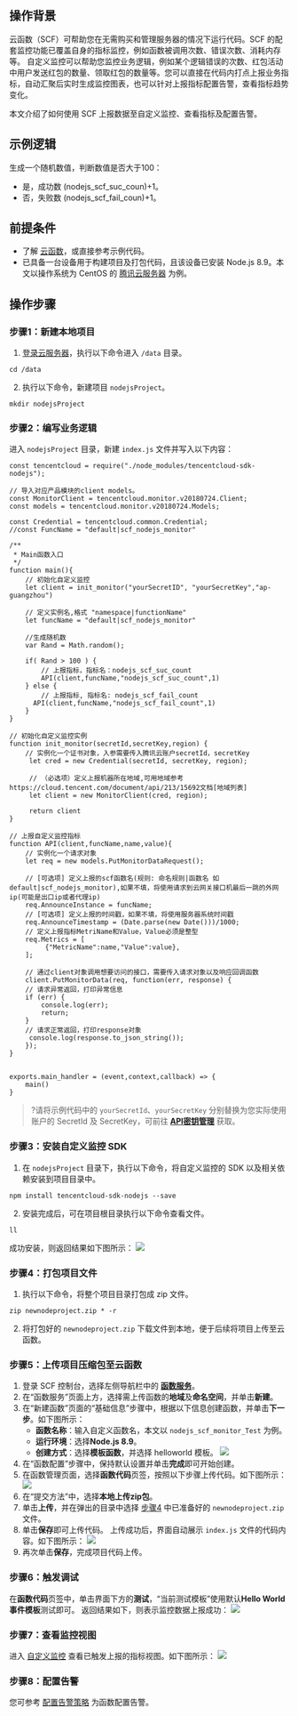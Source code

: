 ## 操作背景
云函数（SCF）可帮助您在无需购买和管理服务器的情况下运行代码。SCF 的配套监控功能已覆盖自身的指标监控，例如函数被调用次数、错误次数、消耗内存等。
自定义监控可以帮助您监控业务逻辑，例如某个逻辑错误的次数、红包活动中用户发送红包的数量、领取红包的数量等。您可以直接在代码内打点上报业务指标，自动汇聚后实时生成监控图表，也可以针对上报指标配置告警，查看指标趋势变化。

本文介绍了如何使用 SCF 上报数据至自定义监控、查看指标及配置告警。

## 示例逻辑
生成一个随机数值，判断数值是否大于100：
 - 是，成功数 (nodejs_scf_suc_coun)+1。
 - 否，失败数 (nodejs_scf_fail_coun)+1。


##  前提条件
- 了解 [云函数](https://cloud.tencent.com/document/product/583)，或直接参考示例代码。
- 已具备一台设备用于构建项目及打包代码，且该设备已安装 Node.js 8.9。本文以操作系统为 CentOS 的 [腾讯云服务器](https://cloud.tencent.com/product/cvm) 为例。



##  操作步骤

### 步骤1：新建本地项目
1. [登录云服务器](https://cloud.tencent.com/document/product/213/5436)，执行以下命令进入 `/data` 目录。
```
cd /data
```
2. 执行以下命令，新建项目 `nodejsProject`。
```
mkdir nodejsProject
```


### 步骤2：编写业务逻辑
进入 `nodejsProject` 目录，新建 `index.js` 文件并写入以下内容：
```
const tencentcloud = require("./node_modules/tencentcloud-sdk-nodejs");

// 导入对应产品模块的client models。
const MonitorClient = tencentcloud.monitor.v20180724.Client;
const models = tencentcloud.monitor.v20180724.Models;

const Credential = tencentcloud.common.Credential;
//const FuncName = "default|scf_nodejs_monitor"

/**  
 * Main函数入口
 */
function main(){
    // 初始化自定义监控
    let client = init_monitor("yourSecretID", "yourSecretKey","ap-guangzhou")

    // 定义实例名,格式 "namespace|functionName"
    let funcName = "default|scf_nodejs_monitor"

    //生成随机数
    var Rand = Math.random();

    if( Rand > 100 ) {
        // 上报指标，指标名：nodejs_scf_suc_count
        API(client,funcName,"nodejs_scf_suc_count",1)
    } else {
        // 上报指标, 指标名: nodejs_scf_fail_count
      API(client,funcName,"nodejs_scf_fail_count",1)
    }
}

// 初始化自定义监控实例
function init_monitor(secretId,secretKey,region) {
	// 实例化一个证书对象，入参需要传入腾讯云账户secretId，secretKey
	 let cred = new Credential(secretId, secretKey, region);
	
	 // （必选项）定义上报机器所在地域,可用地域参考https://cloud.tencent.com/document/api/213/15692文档[地域列表]
	 let client = new MonitorClient(cred, region);
	
	 return client 
}

// 上报自定义监控指标
function API(client,funcName,name,value){	
    // 实例化一个请求对象
    let req = new models.PutMonitorDataRequest();

    // [可选项] 定义上报的scf函数名(规则: 命名规则|函数名 如default|scf_nodejs_monitor),如果不填，将使用请求到云网关接口机最后一跳的外网ip(可能是出口ip或者代理ip)
    req.AnnounceInstance = funcName;
    // [可选项] 定义上报的时间戳，如果不填，将使用服务器系统时间戳
    req.AnnounceTimestamp = (Date.parse(new Date()))/1000;
    // 定义上报指标MetriName和Value，Value必须是整型
    req.Metrics = [
         {"MetricName":name,"Value":value},
    ];

    // 通过client对象调用想要访问的接口，需要传入请求对象以及响应回调函数
    client.PutMonitorData(req, function(err, response) {
    // 请求异常返回，打印异常信息
    if (err) {
        console.log(err);
        return;
    }
    // 请求正常返回，打印response对象
     console.log(response.to_json_string());
    });
}


exports.main_handler = (event,context,callback) => {
    main()
}
```
>?请将示例代码中的 `yourSecretId`、`yourSecretKey` 分别替换为您实际使用账户的 SecretId 及 SecretKey，可前往 **[API密钥管理](https://console.cloud.tencent.com/cam/capi)** 获取。
>



### 步骤3：安装自定义监控 SDK
1. 在 `nodejsProject` 目录下，执行以下命令，将自定义监控的 SDK 以及相关依赖安装到项目目录中。
```
npm install tencentcloud-sdk-nodejs --save
```
2. 安装完成后，可在项目根目录执行以下命令查看文件。
```
ll
```
成功安装，则返回结果如下图所示：
![](https://main.qcloudimg.com/raw/20730a7b44055f70c359fb8a4f3b77fe.png)


### 步骤4：打包项目文件[](id:Step4)
1. 执行以下命令，将整个项目目录打包成 zip 文件。
```
zip newnodeproject.zip * -r
```
2. 将打包好的 `newnodeproject.zip` 下载文件到本地，便于后续将项目上传至云函数。

### 步骤5：上传项目压缩包至云函数
1. 登录 SCF 控制台，选择左侧导航栏中的 **[函数服务](https://console.cloud.tencent.com/scf/list)**。
2. 在“函数服务”页面上方，选择需上传函数的**地域**及**命名空间**，并单击**新建**。
3. 在“新建函数”页面的“基础信息”步骤中，根据以下信息创建函数，并单击**下一步**。如下图所示：
	- **函数名称**：输入自定义函数名，本文以 `nodejs_scf_monitor_Test` 为例。
	- **运行环境**：选择**Node.js 8.9**。
	- **创建方式**：选择**模板函数**，并选择 helloworld 模板。
![](https://main.qcloudimg.com/raw/cfd27141e0f0cfb105dd29079af3f085.png)
4. 在“函数配置”步骤中，保持默认设置并单击**完成**即可开始创建。
5. 在函数管理页面，选择**函数代码**页签，按照以下步骤上传代码。如下图所示：
![](https://main.qcloudimg.com/raw/b5f74a3d13fa93d094a9a52abe0842a8.png)
  1. 在“提交方法”中，选择**本地上传zip包**。
  2. 单击**上传**，并在弹出的目录中选择 [步骤4](#Step4) 中已准备好的 `newnodeproject.zip` 文件。
  3. 单击**保存**即可上传代码。
  上传成功后，界面自动展示 `index.js` 文件的代码内容。如下图所示：
![](https://main.qcloudimg.com/raw/72e5320b1b8796bc4835a1b85176ad53.png)
  4. 再次单击**保存**，完成项目代码上传。



### 步骤6：触发调试
在**函数代码**页签中，单击界面下方的**测试**，“当前测试模板”使用默认**Hello World事件模板**测试即可。
返回结果如下，则表示监控数据上报成功：
![](https://main.qcloudimg.com/raw/16b4d049cfcb5869fe1d406bc2c35b34.png)

### 步骤7：查看监控视图
进入 [自定义监控](https://console.cloud.tencent.com/monitor/indicator-view) 查看已触发上报的指标视图。如下图所示：
![](https://main.qcloudimg.com/raw/3bd4bb80c9644ce06a8b7ef9bddcd4c2.png)
### 步骤8：配置告警
您可参考 [配置告警策略](https://cloud.tencent.com/document/product/397/40223) 为函数配置告警。



